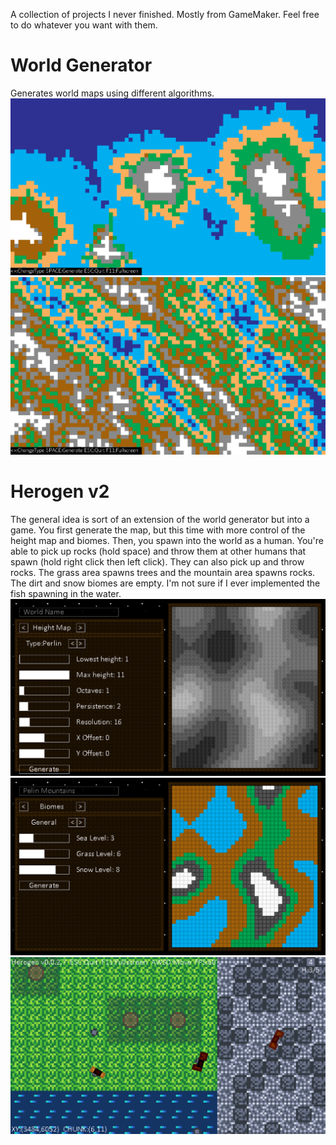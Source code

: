 A collection of projects I never finished. Mostly from GameMaker. Feel free to do whatever you want with them.

# World Generator
Generates world maps using different algorithms.
![alt text](https://github.com/nandbolt/Unfinished-Projects/blob/main/screenshots/world-generator/img1.png?raw=true "Island Algorithm")
![alt text](https://github.com/nandbolt/Unfinished-Projects/blob/main/screenshots/world-generator/img2.png?raw=true "Diagonal Algorithm")

# Herogen v2
The general idea is sort of an extension of the world generator but into a game. You first generate the map, but this time with more control of the height map and biomes.
Then, you spawn into the world as a human. You're able to pick up rocks (hold space) and throw them at other humans that spawn (hold right click then left click). They can also pick
up and throw rocks. The grass area spawns trees and the mountain area spawns rocks. The dirt and snow biomes are empty. I'm not sure if I ever implemented the fish spawning
in the water.
![alt text](https://github.com/nandbolt/Unfinished-Projects/blob/main/screenshots/herogen_v2/img1.png?raw=true "Height Map Editor")
![alt text](https://github.com/nandbolt/Unfinished-Projects/blob/main/screenshots/herogen_v2/img2.png?raw=true "General Biome Editor")
![alt text](https://github.com/nandbolt/Unfinished-Projects/blob/main/screenshots/herogen_v2/img6.png?raw=true "Player In World")
